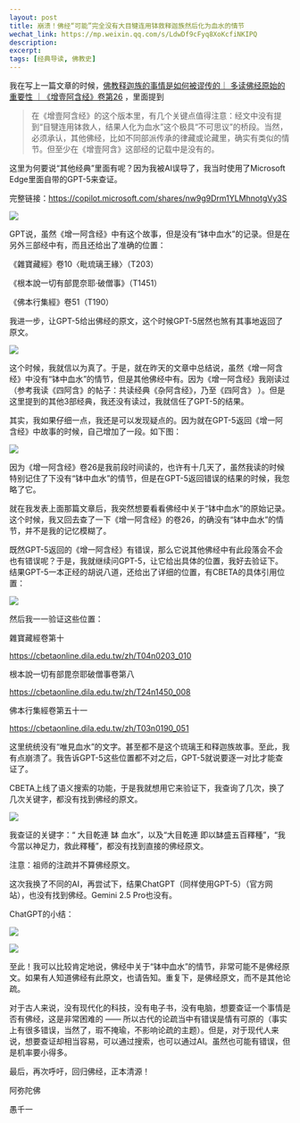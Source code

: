 ```yaml
---
layout: post
title: 崩溃！佛经“可能”完全没有大目犍连用钵救释迦族然后化为血水的情节
wechat_link: https://mp.weixin.qq.com/s/LdwDf9cFyq8XoKcfiNKIPQ
description: 
excerpt: 
tags: [经典导读, 佛教史]
---
```



我在写上一篇文章的时候，[佛教释迦族的事情是如何被谬传的｜ 多读佛经原始的重要性 ｜《增壹阿含经》卷第26](https://mp.weixin.qq.com/s/rl5_Q-A6qR8l6tbPX2cM0w) ，里面提到

> 在《增壹阿含经》的这个版本里，有几个关键点值得注意：经文中没有提到“目犍连用钵救人，结果人化为血水”这个极具“不可思议”的桥段。当然，必须承认，其他佛经，比如不同部派传承的律藏或论藏里，确实有类似的情节。但至少在《增壹阿含》这部经的记载中是没有的。


这里为何要说“其他经典”里面有呢？因为我被AI误导了，我当时使用了Microsoft Edge里面自带的GPT-5来查证。

完整链接：https://copilot.microsoft.com/shares/nw9g9Drm1YLMhnotgVy3S

![](../images/2025-09-11-21-52-02.png)

GPT说，虽然《增一阿含经》中有这个故事，但是没有“钵中血水”的记录。但是在另外三部经中有，而且还给出了准确的位置：

《雜寶藏經》卷10〈毗琉璃王緣〉（T203）

《根本說一切有部毘奈耶·破僧事》（T1451）

《佛本行集經》卷51（T190）

我进一步，让GPT-5给出佛经的原文，这个时候GPT-5居然也煞有其事地返回了原文。

![](../images/2025-09-11-21-52-15.png)

这个时候，我就信以为真了。于是，就在昨天的文章中总结说，虽然《增一阿含经》中没有“钵中血水”的情节，但是其他佛经中有。因为《增一阿含经》我刚读过（参考我读《四阿含》的帖子：共读经典《杂阿含经》，乃至《四阿含》 ）。但是这里提到的其他3部经典，我还没有读过，我就信任了GPT-5的结果。

其实，我如果仔细一点，我还是可以发现疑点的。因为就在GPT-5返回《增一阿含经》中故事的时候，自己增加了一段。如下图：

![](../images/2025-09-11-21-52-56.png)

因为《增一阿含经》卷26是我前段时间读的，也许有十几天了，虽然我读的时候特别记住了下没有“钵中血水”的情节，但是在GPT-5返回错误的结果的时候，我忽略了它。

就在我发表上面那篇文章后，我突然想要看看佛经中关于“钵中血水”的原始记录。这个时候，我又回去查了一下《增一阿含经》的卷26，的确没有“钵中血水”的情节，并不是我的记忆模糊了。

既然GPT-5返回的《增一阿含经》有错误，那么它说其他佛经中有此段落会不会也有错误呢？于是，我就继续问GPT-5，让它给出具体的位置，我好去验证下。结果GPT-5一本正经的胡说八道，还给出了详细的位置，有CBETA的具体引用位置：

![](../images/2025-09-11-21-53-06.png)


然后我一一验证这些位置：

雜寶藏經卷第十 

https://cbetaonline.dila.edu.tw/zh/T04n0203_010

根本說一切有部毘奈耶破僧事卷第八 

https://cbetaonline.dila.edu.tw/zh/T24n1450_008

佛本行集經卷第五十一

https://cbetaonline.dila.edu.tw/zh/T03n0190_051

这里统统没有“唯見血水”的文字。甚至都不是这个琉璃王和释迦族故事。至此，我有点崩溃了。我告诉GPT-5这些位置都不对之后，GPT-5就说要逐一对比才能查证了。

CBETA上线了语义搜索的功能，于是我就想用它来验证下，我查询了几次，换了几次关键字，都没有找到佛经的原文。

![](../images/2025-09-11-21-53-17.png)


我查证的关键字：“ 大目乾連 缽 血水”，以及“大目乾連 即以缽盛五百釋種”，“我今當以神足力，救此釋種”，都没有找到直接的佛经原文。

注意：祖师的注疏并不算佛经原文。

这次我换了不同的AI，再尝试下，结果ChatGPT（同样使用GPT-5）（官方网站），也没有找到佛经。Gemini 2.5 Pro也没有。

ChatGPT的小结：

![](../images/2025-09-11-21-53-27.png)

![](../images/2025-09-11-21-53-36.png)


至此！我可以比较肯定地说，佛经中关于“钵中血水”的情节，非常可能不是佛经原文。如果有人知道佛经有此原文，也请告知。重复下，是佛经原文，而不是其他论疏。

对于古人来说，没有现代化的科技，没有电子书，没有电脑，想要查证一个事情是否有佛经，这是非常困难的 —— 所以古代的论疏当中有错误是情有可原的（事实上有很多错误，当然了，瑕不掩瑜，不影响论疏的主题）。但是，对于现代人来说，想要查证却相当容易，可以通过搜索，也可以通过AI。虽然也可能有错误，但是机率要小得多。

最后，再次呼吁，回归佛经，正本清源！

阿弥陀佛

愚千一

